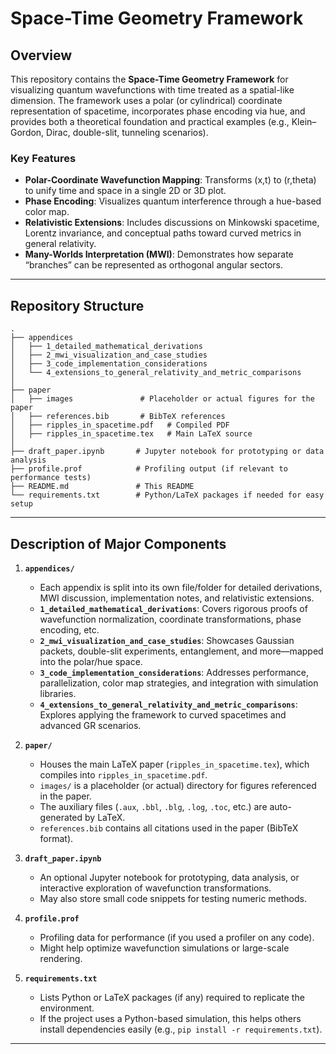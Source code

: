 # Space-Time Geometry Framework

## Overview
This repository contains the **Space-Time Geometry Framework** for visualizing quantum wavefunctions with time treated as a spatial-like dimension. The framework uses a polar (or cylindrical) coordinate representation of spacetime, incorporates phase encoding via hue, and provides both a theoretical foundation and practical examples (e.g., Klein–Gordon, Dirac, double-slit, tunneling scenarios).

### Key Features
- **Polar-Coordinate Wavefunction Mapping**: Transforms \(x,t\) to \(r,theta\) to unify time and space in a single 2D or 3D plot.
- **Phase Encoding**: Visualizes quantum interference through a hue-based color map.
- **Relativistic Extensions**: Includes discussions on Minkowski spacetime, Lorentz invariance, and conceptual paths toward curved metrics in general relativity.
- **Many-Worlds Interpretation (MWI)**: Demonstrates how separate “branches” can be represented as orthogonal angular sectors.

---

## Repository Structure

```plaintext
.
├── appendices
│   ├── 1_detailed_mathematical_derivations
│   ├── 2_mwi_visualization_and_case_studies
│   ├── 3_code_implementation_considerations
│   └── 4_extensions_to_general_relativity_and_metric_comparisons
│
├── paper
│   ├── images               # Placeholder or actual figures for the paper
│   ├── references.bib       # BibTeX references
│   ├── ripples_in_spacetime.pdf   # Compiled PDF
│   ├── ripples_in_spacetime.tex   # Main LaTeX source
│
├── draft_paper.ipynb       # Jupyter notebook for prototyping or data analysis
├── profile.prof            # Profiling output (if relevant to performance tests)
├── README.md               # This README
└── requirements.txt        # Python/LaTeX packages if needed for easy setup
```

---

## Description of Major Components

1. **`appendices/`**

   - Each appendix is split into its own file/folder for detailed derivations, MWI discussion, implementation notes, and relativistic extensions.
   - **`1_detailed_mathematical_derivations`**: Covers rigorous proofs of wavefunction normalization, coordinate transformations, phase encoding, etc.
   - **`2_mwi_visualization_and_case_studies`**: Showcases Gaussian packets, double-slit experiments, entanglement, and more—mapped into the polar/hue space.
   - **`3_code_implementation_considerations`**: Addresses performance, parallelization, color map strategies, and integration with simulation libraries.
   - **`4_extensions_to_general_relativity_and_metric_comparisons`**: Explores applying the framework to curved spacetimes and advanced GR scenarios.

2. **`paper/`**

   - Houses the main LaTeX paper (`ripples_in_spacetime.tex`), which compiles into `ripples_in_spacetime.pdf`.
   - `images/` is a placeholder (or actual) directory for figures referenced in the paper.
   - The auxiliary files (`.aux`, `.bbl`, `.blg`, `.log`, `.toc`, etc.) are auto-generated by LaTeX.
   - `references.bib` contains all citations used in the paper (BibTeX format).

3. **`draft_paper.ipynb`**

   - An optional Jupyter notebook for prototyping, data analysis, or interactive exploration of wavefunction transformations.
   - May also store small code snippets for testing numeric methods.

4. **`profile.prof`**

   - Profiling data for performance (if you used a profiler on any code).
   - Might help optimize wavefunction simulations or large-scale rendering.

5. **`requirements.txt`**

   - Lists Python or LaTeX packages (if any) required to replicate the environment.
   - If the project uses a Python-based simulation, this helps others install dependencies easily (e.g., `pip install -r requirements.txt`).

---
